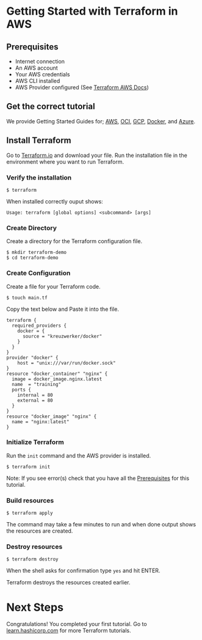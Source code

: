 # Getting Started with Terraform in AWS

## Prerequisites

* Internet connection
* An AWS account
* Your AWS credentials 
* AWS CLI installed
* AWS Provider configured (See [Terraform AWS Docs](https://registry.terraform.io/providers/hashicorp/aws/latest/docs))

## Get the correct tutorial
 
We provide Getting Started Guides for; [AWS](https://learn.hashicorp.com/tutorials/terraform/install-cli?in=terraform/aws-get-started),  [OCI](https://learn.hashicorp.com/collections/terraform/oci-get-started), [GCP](https://learn.hashicorp.com/collections/terraform/gcp-get-started), [Docker](https://learn.hashicorp.com/collections/terraform/docker-get-started), and [Azure](https://learn.hashicorp.com/collections/terraform/azure-get-started).

## Install Terraform

Go to [Terraform.io](https://www.terraform.io/downloads.html) and download your file. 
Run the installation file in the environment where you want to run Terraform. 


### Verify the installation

```shell
$ terraform
```
When installed correctly ouput shows:
```shell
Usage: terraform [global options] <subcommand> [args]

```

### Create Directory

Create a directory for the Terraform configuration file.

```shell
$ mkdir terraform-demo
$ cd terraform-demo
```
### Create Configuration

Create a file for your Terraform code.

```shell
$ touch main.tf
```

Copy the text below and Paste it into the file.

```hcl
terraform {
  required_providers {
    docker = {
      source = "kreuzwerker/docker"
    }
  }
}
provider "docker" {
    host = "unix:///var/run/docker.sock"
}
resource "docker_container" "nginx" {
  image = docker_image.nginx.latest
  name  = "training"
  ports {
    internal = 80
    external = 80
  }
}
resource "docker_image" "nginx" {
  name = "nginx:latest"
}
```

### Initialize Terraform

Run the `init` command and the AWS provider is installed. 

```shell
$ terraform init
```

Note: If you see error(s) check that you have all the [Prerequisites](https://github.com/13903282022/hcorp2/blob/main/terraform-getting-started.md#prerequisites) for this tutorial. 

### Build resources

```shell
$ terraform apply
```

The command may take a few minutes to run and when done output shows the resources are created.

### Destroy resources

```shell
$ terraform destroy
```

When the shell asks for confirmation type `yes` and hit ENTER. 

Terraform destroys the resources created earlier.

# Next Steps
Congratulations! You completed your first tutorial.
Go to [learn.hashicorp.com](https://learn.hashicorp.com/terraform) for more Terraform tutorials.



